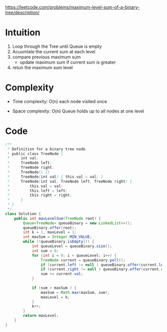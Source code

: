 https://leetcode.com/problems/maximum-level-sum-of-a-binary-tree/description/

# Intuition
<!-- Describe your first thoughts on how to solve this problem. -->
1. Loop through the Tree until Queue is empty
2. Acuumlate the current sum at each level
3. compare previous maximum sum
     - update maximum sum if current sum is greater
4. retun the maximum sum level 

# Complexity
- Time complexity: O(n) each node visited once
<!-- Add your time complexity here, e.g. $$O(n)$$ -->

- Space complexity: O(n) Queue holds up to all nodes at one level
<!-- Add your space complexity here, e.g. $$O(n)$$ -->

# Code
```java []
/**
 * Definition for a binary tree node.
 * public class TreeNode {
 *     int val;
 *     TreeNode left;
 *     TreeNode right;
 *     TreeNode() {}
 *     TreeNode(int val) { this.val = val; }
 *     TreeNode(int val, TreeNode left, TreeNode right) {
 *         this.val = val;
 *         this.left = left;
 *         this.right = right;
 *     }
 * }
 */
class Solution {
    public int maxLevelSum(TreeNode root) {
        Queue<TreeNode> queueBinary = new LinkedList<>();
        queueBinary.offer(root);
        int k = 1, maxLevel = 1;
        int maxSum = Integer.MIN_VALUE;
        while (!queueBinary.isEmpty()) {
            int queueLevel = queueBinary.size();
            int sum = 0;
            for (int i = 0; i < queueLevel; i++) {
                TreeNode current = queueBinary.poll();
                if (current.left != null ) queueBinary.offer(current.left);
                if (current.right != null ) queueBinary.offer(current.right);
                sum += current.val;
            }
            
            if (sum > maxSum ) {
                maxSum = Math.max(maxSum, sum);
                maxLevel = k;
            }
            k++;
        }
        return maxLevel;
    }
}
```
